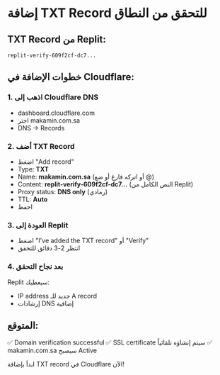 # إضافة TXT Record للتحقق من النطاق

## TXT Record من Replit:
```
replit-verify-609f2cf-dc7...
```

## خطوات الإضافة في Cloudflare:

### 1. اذهب إلى Cloudflare DNS
- dashboard.cloudflare.com
- اختر makamin.com.sa
- DNS → Records

### 2. أضف TXT Record
- اضغط "Add record"
- Type: **TXT**
- Name: **makamin.com.sa** (أو اتركه فارغ أو ضع @)
- Content: **replit-verify-609f2cf-dc7...** (النص الكامل من Replit)
- Proxy status: **DNS only** (رمادي)
- TTL: **Auto**
- احفظ

### 3. العودة إلى Replit
- اضغط "I've added the TXT record" أو "Verify"
- انتظر 2-3 دقائق للتحقق

### 4. بعد نجاح التحقق
Replit سيعطيك:
- IP address جديد للـ A record
- إرشادات DNS إضافية

## المتوقع:
✅ Domain verification successful
✅ SSL certificate سيتم إنشاؤه تلقائياً
✅ makamin.com.sa سيصبح Active

ابدأ بإضافة TXT record في Cloudflare الآن!
